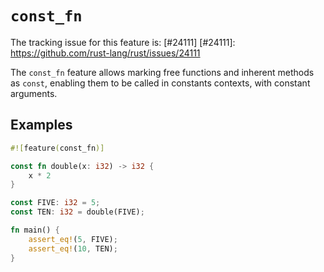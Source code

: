 # `const_fn`

The tracking issue for this feature is: [#24111]
[#24111]: https://github.com/rust-lang/rust/issues/24111

The `const_fn` feature allows marking free functions and inherent methods as
`const`, enabling them to be called in constants contexts, with constant
arguments.

## Examples

```rust
#![feature(const_fn)]

const fn double(x: i32) -> i32 {
    x * 2
}

const FIVE: i32 = 5;
const TEN: i32 = double(FIVE);

fn main() {
    assert_eq!(5, FIVE);
    assert_eq!(10, TEN);
}
```
